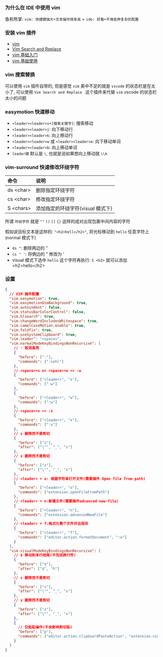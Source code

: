 ### 为什么在 IDE 中使用 vim

鱼和熊掌: `vim: 快捷键强大+文本操作效率高` + `ide: 好看+不用各种复杂的配置`

### 安装 vim 插件

- [vim](https://github.com/VSCodeVim/Vim.git)
- [Vim Search and Replace](https://github.com/nilehmann/vscode-vim-search-and-replace)
- [vim 基础入门](https://coolshell.cn/articles/5426.html)
- [vim 基础使用](https://www.jianshu.com/p/f44647e82327)

### vim 搜索替换

可以使用 `vim` 插件自带的, 但是感觉 `vim` 美中不足的就是 `vscode` 的状态栏是在太小了, 可以使用 `Vim Search and Replace ` 这个插件来代替 `vim` vscode 的状态栏太小的问题

### easymotion 快速移动

- `<leader><leader>s+[搜索关键字]`: 搜索移动
- `<leader><leader>j`: 向下移动行
- `<leader><leader>k`: 向上移动行
- `<leader><leader>w` 或 `<leader><leader>e`: 向下移动单词
- `<leader><leader>b`: 向上移动单词
- `leader键` 默认是 `\`, 也就是说如果想向上移动就 `\\k`

### vim-surround 快速修改环绕字符

| 命令        | 说明                              |
| :---------- | :-------------------------------- |
| ds \<char\> | 删除指定环绕字符                  |
| cs \<char\> | 修改指定环绕字符                  |
| S \<chars\> | 添加指定的环绕字符(visual 模式下) |

所谓 `环绕字符` 就是 `""` `()` `[]` `{}` 这样的成对出现包裹中间内容的字符

假如说目标文本是这样的: `"<h2>hell</h2>"`, 将光标移动到 `hello` 任意字符上(normal 模式下)

- `ds "`: 删除两边的 "
- `cs " '`: 将俩边的 " 修改为 '
- visual 模式下选中 `hello` 这个字符再执行: `S <h2>` 就可以添加 \<h2\>hello\<\/h2\>

### 设置

```json
{
  // VIM 插件配置
  "vim.easymotion": true,
  "vim.easymotionDimBackground": true,
  "vim.autoindent": false,
  "vim.statusBarColorControl": false,
  "vim.hlsearch": true,
  "vim.changeWordIncludesWhitespace": true,
  "vim.camelCaseMotion.enable": true,
  "vim.foldfix": true,
  "vim.useSystemClipboard": true,
  "vim.leader": "<space>",
  "vim.normalModeKeyBindingsNonRecursive": [
    // - 取消高亮
    {
      "before": ["-"],
      "commands": [":nohl"]
    },
    // <space>+s or <space>+w => :w
    {
      "before": ["<leader>", "s"],
      "commands": [":w"]
    },
    {
      "before": ["<leader>", "w"],
      "commands": [":w"]
    },
    // <space>+x => :x
    {
      "before": ["<leader>", "x"],
      "commands": [":x"]
    },
    // s 删除而不是剪切
    {
      "before": ["s"],
      "after": ["\"", "_", "s"]
    },
    // x 删除而不是剪切
    {
      "before": ["x"],
      "after": ["\"", "_", "x"]
    },
    // <leader> + o: 根据字符串打开文件(需要插件 Open file from path)
    {
      "before": ["<leader>", "o"],
      "commands": ["extension.openFileFromPath"]
    },
    // <leader> + n:新建文件(需要插件advanced-new-file)
    {
      "before": ["<leader>", "n"],
      "commands": ["extension.advancedNewFile"]
    },
    // <leader> + f:格式化整个文件并且保存
    {
      "before": ["<leader>", "f"],
      "commands": ["editor.action.formatDocument", ":w"]
    }
  ],
  "vim.visualModeKeyBindingsNonRecursive": [
    // $ 移动到本行结尾(不包括换行符)
    {
      "before": ["$"],
      "after": ["$", "h"]
    },
    // s 删除而不是剪切
    {
      "before": ["s"],
      "after": ["\"", "_", "s"]
    },
    // x 删除而不是剪切
    {
      "before": ["x"],
      "after": ["\"", "_", "x"]
    },
    {
      // 仅粘贴操作(不会影响剪切板)
      "before": ["p"],
      "commands": ["editor.action.clipboardPasteAction", "extension.vim_escape"]
    }
  ]
}
```
